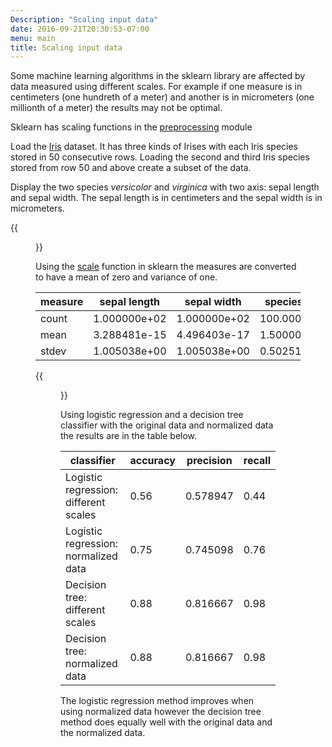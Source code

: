 ```yaml
---
Description: "Scaling input data"
date: 2016-09-21T20:30:53-07:00
menu: main
title: Scaling input data
---
```


Some machine learning algorithms in the sklearn library are affected by data measured using different scales. For example if one measure is in centimeters (one hundreth of a meter) and another is in micrometers (one millionth of a meter) the results may not be optimal.

Sklearn has scaling functions in the [preprocessing][10] module

[10]: http://scikit-learn.org/stable/modules/preprocessing.html

Load the [Iris][20] dataset. It has three kinds of Irises with each Iris species stored in 50 consecutive rows. Loading the second and third Iris species stored from row 50 and above create a subset of the data.

[20]: http://scikit-learn.org/stable/modules/generated/sklearn.datasets.load_iris.html

Display the two species *versicolor* and *virginica* with two axis: sepal length and sepal width. The sepal length is in centimeters and the sepal width is in micrometers.

{{<figure src="/img/scaling_input_data/iris-species-different-scales.png" title="Iris species: different scales on x and y axes" width="600">}}

Using the [scale](http://scikit-learn.org/stable/modules/generated/sklearn.preprocessing.scale.html) function in sklearn the measures are converted to have a mean of zero and variance of one.

| measure  | sepal length | sepal width  | species  |
|----------|--------------|--------------|----------|
| count    | 1.000000e+02 | 1.000000e+02 | 100.0000 |
| mean     | 3.288481e-15 | 4.496403e-17 | 1.500000 |
| stdev    | 1.005038e+00 | 1.005038e+00 | 0.502519 |


{{<figure src="/img/scaling_input_data/iris-species-normalized-axes.png" title="Iris species: normalized axes" width="600">}}

Using logistic regression and a decision tree classifier with the original data
and normalized data the results are in the table below.

| classifier                            | accuracy | precision | recall |
|---------------------------------------|----------|-----------|--------|
| Logistic regression: different scales | 0.56     | 0.578947  | 0.44   |
| Logistic regression: normalized data  | 0.75     | 0.745098  | 0.76   |
| Decision tree: different scales       | 0.88     | 0.816667  | 0.98   |
| Decision tree: normalized data        | 0.88     | 0.816667  | 0.98   |

The logistic regression method improves when using normalized data however the
decision tree method does equally well with the original data and the
normalized data.

